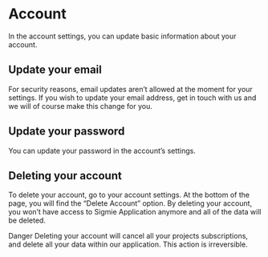 # Account

In the account settings, you can update basic information about your account.

## Update your email
For security reasons, email updates aren’t allowed at the moment for your settings. If you wish to update your email address, get in touch with us and we will of course make this change for you.

## Update your password
You can update your password in the account’s settings. 

## Deleting your account
To delete your account, go to your account settings. At the bottom of the page, you will find the “Delete Account” option. By deleting your account, you won’t have access to Sigmie Application anymore and all of the data will be deleted.

Danger
Deleting your account will cancel all your projects subscriptions, and delete all your data within our application. This action is irreversible. 